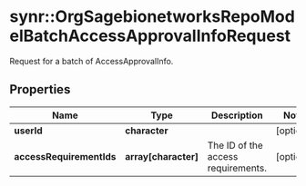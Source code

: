 # synr::OrgSagebionetworksRepoModelBatchAccessApprovalInfoRequest

Request for a batch of AccessApprovalInfo.

## Properties
Name | Type | Description | Notes
------------ | ------------- | ------------- | -------------
**userId** | **character** |  | [optional] 
**accessRequirementIds** | **array[character]** | The ID of the access requirements. | [optional] 


